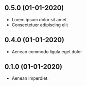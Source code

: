## 0.5.0 (01-01-2020)
- Lorem ipsum dolor sit amet
- Consectetuer adipiscing elit

## 0.4.0 (01-01-2020)
- Aenean commodo ligula eget dolor

## 0.1.0 (01-01-2020)
- Aenean imperdiet.
